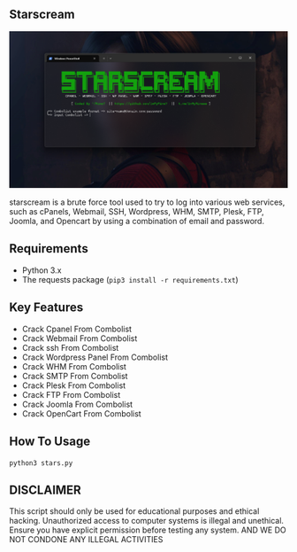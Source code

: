 ## Starscream

<img src="https://raw.githubusercontent.com/InMyMine7/Starscream/refs/heads/main/Starscream.png">

starscream is a brute force tool used to try to log into various web services, such as cPanels, Webmail, SSH, Wordpress, WHM, SMTP, Plesk, FTP, Joomla, and Opencart by using a combination of email and password.

## Requirements
- Python 3.x
- The requests package (`pip3 install -r requirements.txt`)

## Key Features
- Crack Cpanel From Combolist
- Crack Webmail From Combolist
- Crack ssh From Combolist
- Crack Wordpress Panel From Combolist
- Crack WHM From Combolist
- Crack SMTP From Combolist
- Crack Plesk From Combolist
- Crack FTP From Combolist
- Crack Joomla From Combolist
- Crack OpenCart From Combolist
## How To Usage 

```
python3 stars.py
```
## DISCLAIMER
This script should only be used for educational purposes and ethical hacking. Unauthorized access to computer systems is illegal and unethical. Ensure you have explicit permission before testing any system. AND WE DO NOT CONDONE ANY ILLEGAL ACTIVITIES
